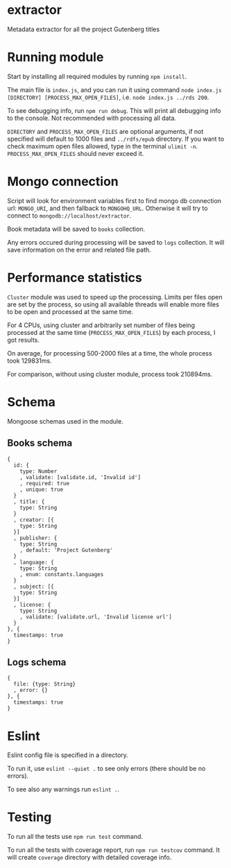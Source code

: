 # extractor
Metadata extractor for all the project Gutenberg titles

# Running module
Start by installing all required modules by running `npm install`.

The main file is `index.js`, and you can run it using command `node index.js [DIRECTORY] [PROCESS_MAX_OPEN_FILES]`, i.e. `node index.js ../rds 200`.

To see debugging info, run `npm run debug`. This will print all debugging info to the console. Not recommended with processing all data.

`DIRECTORY` and `PROCESS_MAX_OPEN_FILES` are optional arguments, if not specified will default to 1000 files and `../rdfs/epub` directory.
If you want to check maximum open files allowed, type in the terminal `ulimit -n`. `PROCESS_MAX_OPEN_FILES` should never exceed it.

# Mongo connection
Script will look for environment variables first to find mongo db connection url: `MONGO_URI`, and then fallback to `MONGOHQ_URL`. Otherwise it will try to connect to `mongodb://localhost/extractor`.

Book metadata will be saved to `books` collection. 

Any errors occured during processing will be saved to `logs` collection. It will save information on the error and related file path.

# Performance statistics

`Cluster` module was used to speed up the processing. Limits per files open are set by the process, so using all available threads will enable more files to be open and processed at the same time.

For 4 CPUs, using cluster and arbitrarily set number of files being processed at the same time (`PROCESS_MAX_OPEN_FILES`) by each process, I got results.

On average, for processing 500-2000 files at a time, the whole process took 129831ms.

For comparison, without using cluster module, process took 210894ms.

# Schema
Mongoose schemas used in the module.
## Books schema
````
{
  id: {
    type: Number
    , validate: [validate.id, 'Invalid id']
    , required: true
    , unique: true
  }
  , title: {
    type: String
  }
  , creator: [{
    type: String
  }]
  , publisher: {
    type: String
    , default: 'Project Gutenberg'
  }
  , language: {
    type: String
    , enum: constants.languages
  }
  , subject: [{
    type: String
  }]
  , license: {
    type: String
    , validate: [validate.url, 'Invalid license url']
  }
}, {
  timestamps: true
}
````

## Logs schema

````
{
  file: {type: String}
  , error: {}
}, {
  timestamps: true
}
````

# Eslint

Eslint config file is specified in a directory. 

To run it, use `eslint --quiet .` to see only errors (there should be no errors).

To see also any warnings run `eslint .`.

# Testing

To run all the tests use `npm run test` command.

To run all the tests with coverage report, run `npm run testcov` command. It will create `coverage` directory with detailed coverage info.

